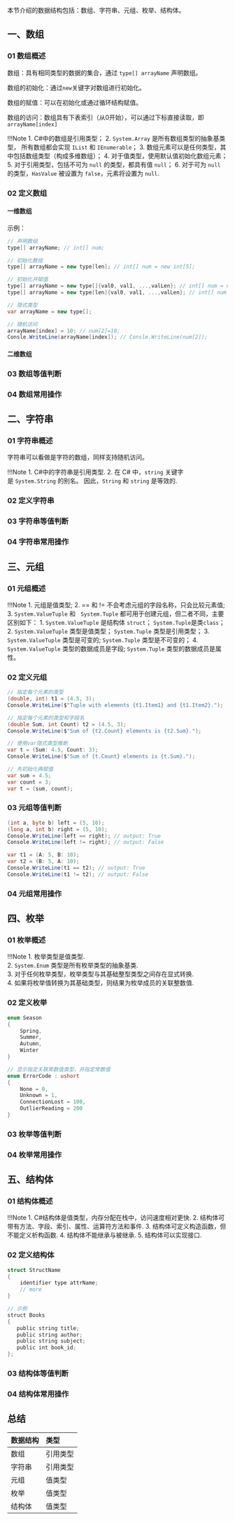 本节介绍的数据结构包括：数组、字符串、元组、枚举、结构体。
## 一、数组
### 01 数组概述
数组：具有相同类型的数据的集合，通过 `type[] arrayName` 声明数组。

数组的初始化：通过`new`关键字对数组进行初始化。

数组的赋值：可以在初始化或通过循环结构赋值。

数组的访问：数组具有下表索引（从0开始），可以通过下标直接读取，即 `arrayName[index]`

!!!Note
	1. C#中的数组是引用类型；
	2. `System.Array` 是所有数组类型的抽象基类型， 所有数组都会实现 `IList` 和 `IEnumerable`；
	3. 数组元素可以是任何类型，其中包括数组类型（构成多维数组）；
	4. 对于值类型，使用默认值初始化数组元素；
	5. 对于引用类型，包括不可为 `null` 的类型，都具有值 `null`；
	6. 对于可为 `null` 的类型，`HasValue` 被设置为 `false`，元素将设置为 `null`.

### 02 定义数组
#### 一维数组
示例：
```csharp title="数组声明与赋值"
// 声明数组
type[] arrayName; // int[] num;

// 初始化数组
type[] arrayName = new type[len]; // int[] num = new int[5];

// 初始化并赋值
type[] arrayName = new type[]{val0, val1, ...,valLen}; // int[] num = new int[]{0,1};
type[] arrayName = new type[len]{val0, val1, ...,valLen}; // int[] num = new int[2]{0,1};

// 隐式类型
var arrayName = new type[];

// 随机访问
arrayName[index] = 10; // num[2]=10;
Consle.WriteLine(arrayName[index]); // Consle.WriteLine(num[2]);
```

#### 二维数组

### 03 数组等值判断


### 04 数组常用操作

## 二、字符串
### 01 字符串概述
字符串可以看做是字符的数组，同样支持随机访问。

!!!Note
	1. C#中的字符串是引用类型.
	2. 在 C# 中，`string` 关键字是 `System.String` 的别名。 因此，`String` 和 `string` 是等效的.

### 02 定义字符串

### 03 字符串等值判断

### 04 字符串常用操作

## 三、元组
### 01 元组概述
!!!Note
	1.  元组是值类型;
	2. == 和 != 不会考虑元组的字段名称，只会比较元素值;
	3. `System.ValueTuple` 和   `System.Tuple` 都可用于创建元组，但二者不同，主要区别如下：
		1. `System.ValueTuple` 是结构体 `struct`； `System.Tuple`是类`class`；
		2. `System.ValueTuple` 类型是值类型； `System.Tuple` 类型是引用类型；
		3. `System.ValueTuple` 类型是可变的; `System.Tuple` 类型是不可变的；
		4. `System.ValueTuple` 类型的数据成员是字段; `System.Tuple` 类型的数据成员是属性。

### 02 定义元组
```csharp
// 指定每个元素的类型
(double, int) t1 = (4.5, 3); 
Console.WriteLine($"Tuple with elements {t1.Item1} and {t1.Item2}."); 

// 指定每个元素的类型和字段名
(double Sum, int Count) t2 = (4.5, 3); 
Console.WriteLine($"Sum of {t2.Count} elements is {t2.Sum}."); 

// 使用var隐式类型推断
var t = (Sum: 4.5, Count: 3); 
Console.WriteLine($"Sum of {t.Count} elements is {t.Sum}.");

// 先初始化再赋值
var sum = 4.5; 
var count = 3; 
var t = (sum, count);
```

### 03 元组等值判断
```csharp
(int a, byte b) left = (5, 10); 
(long a, int b) right = (5, 10); 
Console.WriteLine(left == right); // output: True 
Console.WriteLine(left != right); // output: False 

var t1 = (A: 5, B: 10); 
var t2 = (B: 5, A: 10); 
Console.WriteLine(t1 == t2); // output: True 
Console.WriteLine(t1 != t2); // output: False
```

### 04 元组常用操作

## 四、枚举
### 01 枚举概述
!!!Note
	1.  枚举类型是值类型.    
	2.  `System.Enum` 类型是所有枚举类型的抽象基类.    
	3.  对于任何枚举类型，枚举类型与其基础整型类型之间存在显式转换.    
	4.  如果将枚举值转换为其基础类型，则结果为枚举成员的关联整数值.

### 02 定义枚举
```csharp
enum Season 
{ 
	Spring, 
	Summer, 
	Autumn, 
	Winter 
}

// 显示指定关联常数值类型，并指定常数值
enum ErrorCode : ushort 
{ 
	None = 0, 
	Unknown = 1, 
	ConnectionLost = 100, 
	OutlierReading = 200 
}
```

### 03 枚举等值判断

### 04 枚举常用操作

## 五、结构体
### 01 结构体概述
!!!Note
	1.  C#结构体是值类型，内存分配在栈中，访问速度相对更快.
    2.  结构体可带有方法、字段、索引、属性、运算符方法和事件.
    3.  结构体可定义构造函数，但不能定义析构函数.
    4.  结构体不能继承与被继承.
    5.  结构体可以实现接口.

### 02 定义结构体
```csharp
struct StructName
{
	identifier type attrName;
	// more
}

// 示例
struct Books  
{  
   public string title;  
   public string author;  
   public string subject;  
   public int book_id;  
};
```
### 03 结构体等值判断

### 04 结构体常用操作

## 总结
| 数据结构 | 类型     |
|:-------- |:-------- |
| 数组     | 引用类型 |
| 字符串   | 引用类型 |
| 元组     | 值类型   |
| 枚举     | 值类型   |
| 结构体   | 值类型   |

